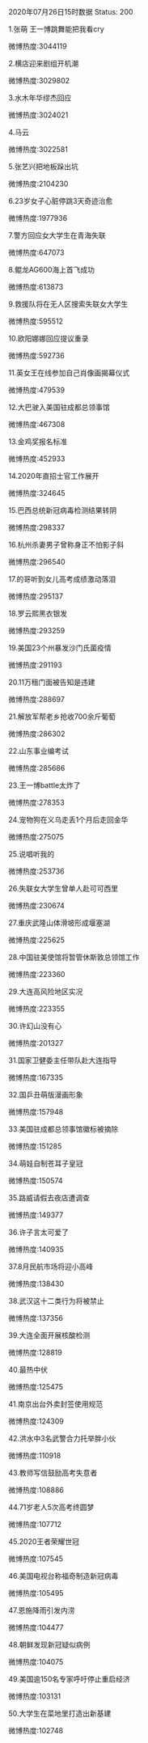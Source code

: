 2020年07月26日15时数据
Status: 200

1.张萌 王一博跳舞能把我看cry

微博热度:3044119

2.横店迎来剧组开机潮

微博热度:3029802

3.水木年华缪杰回应

微博热度:3024021

4.马云

微博热度:3022581

5.张艺兴把地板跺出坑

微博热度:2104230

6.23岁女子心脏停跳3天奇迹治愈

微博热度:1977936

7.警方回应女大学生在青海失联

微博热度:647073

8.鲲龙AG600海上首飞成功

微博热度:613873

9.救援队将在无人区搜索失联女大学生

微博热度:595512

10.欧阳娜娜回应提议重录

微博热度:592736

11.英女王在线参加自己肖像画揭幕仪式

微博热度:479539

12.大巴驶入美国驻成都总领事馆

微博热度:467308

13.金鸡奖报名标准

微博热度:452933

14.2020年直招士官工作展开

微博热度:324645

15.巴西总统新冠病毒检测结果转阴

微博热度:298337

16.杭州杀妻男子曾称身正不怕影子斜

微博热度:296540

17.的哥听到女儿高考成绩激动落泪

微博热度:295137

18.罗云熙黑衣银发

微博热度:293259

19.美国23个州暴发沙门氏菌疫情

微博热度:291193

20.11万租门面被告知是违建

微博热度:288697

21.解放军帮老乡抢收700余斤葡萄

微博热度:286302

22.山东事业编考试

微博热度:285686

23.王一博battle太炸了

微博热度:278353

24.宠物狗在义乌走丢1个月后走回金华

微博热度:275075

25.说唱听我的

微博热度:253736

26.失联女大学生曾单人赴可可西里

微博热度:230674

27.重庆武隆山体滑坡形成堰塞湖

微博热度:225625

28.中国驻美使馆将暂管休斯敦总领馆工作

微博热度:223360

29.大连高风险地区实况

微博热度:223355

30.许幻山没有心

微博热度:201327

31.国家卫健委主任带队赴大连指导

微博热度:167335

32.国乒丑萌版漫画形象

微博热度:157948

33.美国驻成都总领事馆徽标被摘除

微博热度:151285

34.萌娃自制苍耳子皇冠

微博热度:150574

35.路威请假去夜店遭调查

微博热度:149377

36.许子言太可爱了

微博热度:140935

37.8月民航市场将迎小高峰

微博热度:138430

38.武汉这十二类行为将被禁止

微博热度:137356

39.大连全面开展核酸检测

微博热度:128819

40.最热中伏

微博热度:125475

41.南京出台外卖封签使用规范

微博热度:124309

42.洪水中3名武警合力托举胖小伙

微博热度:110918

43.教师写信鼓励高考失意者

微博热度:108886

44.71岁老人5次高考终圆梦

微博热度:107712

45.2020王者荣耀世冠

微博热度:107545

46.美国电视台称福奇制造新冠病毒

微博热度:105495

47.恩施降雨引发内涝

微博热度:104477

48.朝鲜发现新冠疑似病例

微博热度:104075

49.美国逾150名专家呼吁停止重启经济

微博热度:103131

50.大学生在菜地里打造出新基建

微博热度:102748

